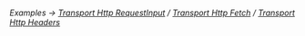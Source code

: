###### Examples -> [Transport Http RequestInput](../../examples/transport-http_RequestInput.md) / [Transport Http Fetch](../../examples/transport-http_fetch.md) / [Transport Http Headers](../../examples/transport-http_headers.md)

